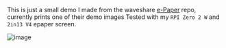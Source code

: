 This is just a small demo I made from the waveshare [e-Paper](https://github.com/waveshareteam/e-Paper/) repo, currently prints one of their demo images
Tested with my `RPI Zero 2 W` and `2in13 V4` epaper screen.

![image](https://github.com/Bims-sh/RPI02W-EDP_2in13_V4/assets/46683337/be948387-4130-4525-bbe4-798f7bd3b443)
